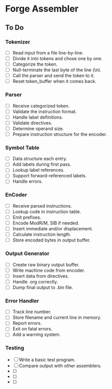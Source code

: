 # Forge Assembler

## To Do

### Tokenizer

- [ ] Read input from a file line-by-line.
- [ ] Divide it into tokens and chose one by one.
- [ ] Categorize the token.
- [ ] Null-terminate the last byte of the line (\n).
- [ ] Call the parser and send the token to it.
- [ ] Reset token_buffer when it comes back.

### Parser

- [ ] Receive categorized token.
- [ ] Validate the instruction format.
- [ ] Handle label definitions.
- [ ] Validate directives.
- [ ] Determine operand size.
- [ ] Prepare instruction structure for the encoder.

### Symbol Table

- [ ] Data structure each entry.
- [ ] Add labels during first pass.
- [ ] Lookup label references.
- [ ] Support forward-referenced labels.
- [ ] Handle errors.

### EnCoder

- [ ] Receive parsed instructions.
- [ ] Lookup code in instruction table.
- [ ] Emit prefixes.
- [ ] Encode ModR/M, SIB if needed.
- [ ] Insert immediate and/or displacement.
- [ ] Calculate instruction length.
- [ ] Store encoded bytes in output buffer.

### Output Generator

- [ ] Create raw binary output buffer.
- [ ] Write machine code from encoder.
- [ ] Insert data from directives.
- [ ] Handle .org correctly.
- [ ] Dump final output to .bin file.

### Error Handler

- [ ] Track line number.
- [ ] Store filename and current line in memory.
- [ ] Report errors.
- [ ] Exit on fatal errors.
- [ ] Add a warning system.

### Testing

- [ ] Write a basic test program.
- [ ] Compare output with other assemblers.
- [ ] 
- [ ] 
- [ ] 
